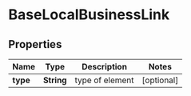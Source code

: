 

# BaseLocalBusinessLink


## Properties

| Name | Type | Description | Notes |
|------------ | ------------- | ------------- | -------------|
|**type** | **String** | type of element |  [optional] |



